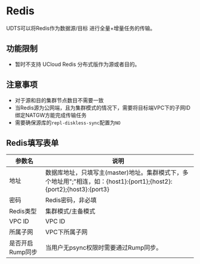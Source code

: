 # Redis

UDTS可以将Redis作为数据源/目标 进行全量+增量任务的传输。

## 功能限制
- 暂时不支持 UCloud Redis 分布式版作为源或者目的。

## 注意事项
- 对于源和目的集群节点数目不需要一致
- 当Redis源为公网端，且为集群模式的情况下，需要将目标端VPC下的子网ID绑定NATGW方能完成传输任务
- 需要确保源库的`repl-diskless-sync`配置为`NO`

## Redis填写表单

| 参数名           | 说明                                                         |
| ---------------- | ------------------------------------------------------------ |
|地址     | 数据库地址，只填写主(master)地址。集群模式下，多个地址用";"相连，如：{host1}:{port1};{host2}:{port2};{host3}:{port3} |
|密码 |Redis密码，非必填  |
| Redis类型             | 集群模式/主备模式                                            |
| VPC ID       | VPC ID |
| 所属子网         | VPC下所属子网 |
|是否开启Rump同步|当用户无psync权限时需要通过Rump同步。|


